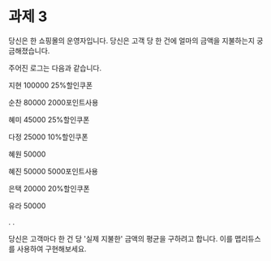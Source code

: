 # 과제 3

당신은 한 쇼핑몰의 운영자입니다. 당신은 고객 당 한 건에 얼마의 금액을 지불하는지 궁금해졌습니다.

주어진 로그는 다음과 같습니다.


지현 100000 25%할인쿠폰

순찬 80000 2000포인트사용

혜미 45000 25%할인쿠폰

다정 25000 10%할인쿠폰

혜원 50000

혜진 50000 5000포인트사용

은택 20000 20%할인쿠폰

유라 50000

.
.


당신은 고객마다 한 건 당 '실제 지불한' 금액의 평균을 구하려고 합니다. 이를 맵리듀스를 사용하여 구현해보세요.
